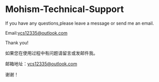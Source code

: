 # Mohism-Technical-Support

If you have any questions,please leave a message or send me an email.

Email:ycs12335@outlook.com

Thank you!

如果您在使用过程中有问题请留言或发邮件我。

邮箱地址：ycs12335@outlook.com

谢谢！
